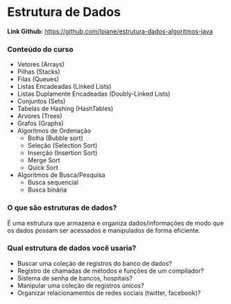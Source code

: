 # Estrutura de Dados

**Link Github:** https://github.com/loiane/estrutura-dados-algoritmos-java

### Conteúdo do curso
- Vetores (Arrays)
- Pilhas (Stacks)
- Filas (Queues)
- Listas Encadeadas (Linked Lists)
- Listas Duplamente Encadeadas (Doubly-Linked Lists)
- Conjuntos (Sets)
- Tabelas de Hashing (HashTables)
- Arvores (Trees)
- Grafos (Graphs)
- Algoritmos de Ordenação
  - Bolha (Bubble sort)
  - Seleção (Selection Sort)
  - Inserção (Insertion Sort)
  - Merge Sort
  - Quick Sort
- Algoritmos de Busca/Pesquisa
  - Busca sequencial 
  - Busca binária

### O que são estruturas de dados?
É uma estrutura que armazena e organiza dados/informações de modo que os dados possam
ser acessados e manipulados de forma eficiente.

### Qual estrutura de dados você usaria?
- Buscar uma coleção de registros do banco de dados?
- Registro de chamadas de métodos e funções de um compilador?
- Sistema de senha de bancos, hospitais?
- Manipular uma coleção de registros únicos?
- Organizar relacionamentos de redes sociais (twitter, facebook)?

